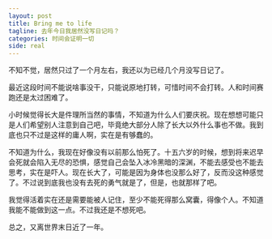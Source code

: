 ```yaml
---
layout: post
title: Bring me to life
tagline: 去年今日我居然没写日记吗？
categories: 时间会证明一切
side: real
---
```


不知不觉，居然只过了一个月左右，我还以为已经几个月没写日记了。

最近这段时间不能说啥事没干，只能说原地打转，可惜时间不会打转。人和时间赛跑还是太过困难了。

小时候觉得长大是件理所当然的事情，不知道为什么人们要庆祝。现在想想可能只是人们希望别人注意到自己吧，毕竟绝大部分人除了长大以外什么事也不做。我到底也只不过是这样的庸人啊，实在是有够蠢的。

不知道为什么，我现在好像没有以前那么怕死了。十五六岁的时候，想到将来迟早会死就会陷入无尽的恐惧，感觉自己会坠入冰冷黑暗的深渊，不能去感受也不能去思考，实在是吓人。现在长大了，可能是因为身体也没那么好了，反而没这种感觉了。不过说到底我也没有去死的勇气就是了，但是，也就那样了吧。

我觉得活着实在还是需要能被人记住，至少不能死得那么窝囊，得像个人。不知道我能不能做到这一点。不过我还是不想死吧。

总之，又离世界末日近了一年。
